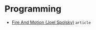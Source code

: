 # Programming

- [Fire And Motion (Joel Spolsky)](https://www.joelonsoftware.com/2002/01/06/fire-and-motion/) `article`
